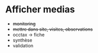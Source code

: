 # Afficher medias
- ~~monitoring~~
 - ~~mettre dans site, visites, observations~~
- occtax -> fiche
- synthèse
- validation
